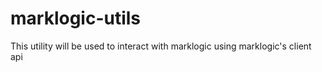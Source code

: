 # marklogic-utils
This utility will be used to interact with marklogic using marklogic's client api
